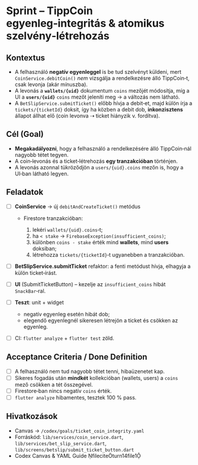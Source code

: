 # Sprint – TippCoin egyenleg‑integritás & atomikus szelvény‑létrehozás

## Kontextus

* A felhasználó **negatív egyenleggel** is be tud szelvényt küldeni, mert
  `CoinService.debitCoin()` *nem* vizsgálja a rendelkezésre álló
  TippCoin‑t, csak levonja (akár mínuszba).
* A levonás a **`wallets/{uid}`** dokumentum `coins` mezőjét módosítja, míg
  a UI a **`users/{uid}`** `coins` mezőt jeleníti meg → a változás nem
  látható.
* A `BetSlipService.submitTicket()` előbb hívja a debit‑et, majd külön
  írja a `tickets/{ticketId}` doksit, így ha közben a debit dob, **inkonzisztens**
  állapot állhat elő (coin levonva ⇢ ticket hiányzik v. fordítva).

## Cél (Goal)

* **Megakadályozni**, hogy a felhasználó a rendelkezésére álló TippCoin‑nál
  nagyobb tétet tegyen.
* A coin‑levonás és a ticket‑létrehozás **egy tranzakcióban** történjen.
* A levonás azonnal tükröződjön a `users/{uid}.coins` mezőn is, hogy a UI‑ban
  látható legyen.

## Feladatok

* [ ] **CoinService** → új `debitAndCreateTicket()` metódus

  * Firestore tranzakcióban:

    1. lekéri `wallets/{uid}.coins`‑t;
    2. ha `< stake` → `FirebaseException(insufficient_coins)`;
    3. különben `coins - stake` érték mind **wallets**, mind **users** doksiban;
    4. létrehozza `tickets/{ticketId}`‑t ugyanebben a tranzakcióban.
* [ ] **BetSlipService.submitTicket** refaktor: a fenti metódust hívja,
  elhagyja a külön ticket‑írást.
* [ ] **UI** (SubmitTicketButton) – kezelje az `insufficient_coins` hibát
  `SnackBar`‑ral.
* [ ] **Teszt**: unit + widget

  * negatív egyenleg esetén hibát dob;
  * elegendő egyenlegnél sikeresen létrejön a ticket és csökken az egyenleg.
* [ ] CI: `flutter analyze` + `flutter test` zöld.

## Acceptance Criteria / Done Definition

* [ ] A felhasználó nem tud nagyobb tétet tenni, hibaüzenetet kap.
* [ ] Sikeres fogadás után **mindkét** kollekcióban (wallets, users) a
  `coins` mező csökken a tét összegével.
* [ ] Firestore‑ban nincs negatív `coins` érték.
* [ ] `flutter analyze` hibamentes, tesztek 100 % pass.

## Hivatkozások

* Canvas → `/codex/goals/ticket_coin_integrity.yaml`
* Forráskód: `lib/services/coin_service.dart`,
  `lib/services/bet_slip_service.dart`,
  `lib/screens/betslip/submit_ticket_button.dart`
* Codex Canvas & YAML Guide fileciteturn14file1
